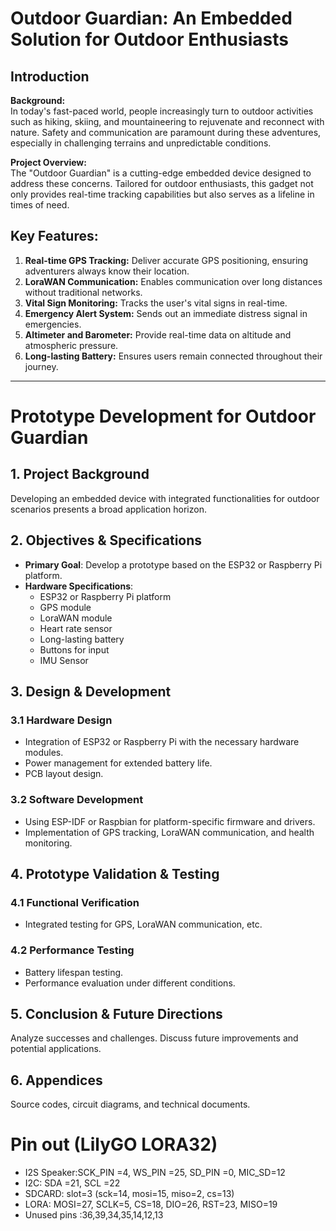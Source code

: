 # Outdoor Guardian: An Embedded Solution for Outdoor Enthusiasts

## Introduction

**Background:**  
In today's fast-paced world, people increasingly turn to outdoor activities such as hiking, skiing, and mountaineering to rejuvenate and reconnect with nature. Safety and communication are paramount during these adventures, especially in challenging terrains and unpredictable conditions.

**Project Overview:**  
The "Outdoor Guardian" is a cutting-edge embedded device designed to address these concerns. Tailored for outdoor enthusiasts, this gadget not only provides real-time tracking capabilities but also serves as a lifeline in times of need.

## Key Features:

1. **Real-time GPS Tracking:** Deliver accurate GPS positioning, ensuring adventurers always know their location.
2. **LoraWAN Communication:** Enables communication over long distances without traditional networks.
3. **Vital Sign Monitoring:** Tracks the user's vital signs in real-time.
4. **Emergency Alert System:** Sends out an immediate distress signal in emergencies.
5. **Altimeter and Barometer:** Provide real-time data on altitude and atmospheric pressure.
6. **Long-lasting Battery:** Ensures users remain connected throughout their journey.

---

# Prototype Development for Outdoor Guardian

## 1. Project Background
Developing an embedded device with integrated functionalities for outdoor scenarios presents a broad application horizon.

## 2. Objectives & Specifications
- **Primary Goal**: Develop a prototype based on the ESP32 or Raspberry Pi platform.
- **Hardware Specifications**:
  - ESP32 or Raspberry Pi platform
  - GPS module
  - LoraWAN module
  - Heart rate sensor
  - Long-lasting battery
  - Buttons for input
  - IMU Sensor
## 3. Design & Development

### 3.1 Hardware Design
- Integration of ESP32 or Raspberry Pi with the necessary hardware modules.
- Power management for extended battery life.
- PCB layout design.

### 3.2 Software Development
- Using ESP-IDF or Raspbian for platform-specific firmware and drivers.
- Implementation of GPS tracking, LoraWAN communication, and health monitoring.

## 4. Prototype Validation & Testing

### 4.1 Functional Verification
- Integrated testing for GPS, LoraWAN communication, etc.

### 4.2 Performance Testing
- Battery lifespan testing.
- Performance evaluation under different conditions.

## 5. Conclusion & Future Directions
Analyze successes and challenges. Discuss future improvements and potential applications.

## 6. Appendices
Source codes, circuit diagrams, and technical documents.


# Pin out (LilyGO LORA32)
* I2S Speaker:SCK_PIN =4, WS_PIN =25, SD_PIN =0, MIC_SD=12
* I2C: SDA =21, SCL =22
* SDCARD: slot=3 (sck=14, mosi=15, miso=2, cs=13)
* LORA: MOSI=27, SCLK=5, CS=18, DIO=26, RST=23, MISO=19 
* Unused pins :36,39,34,35,14,12,13
